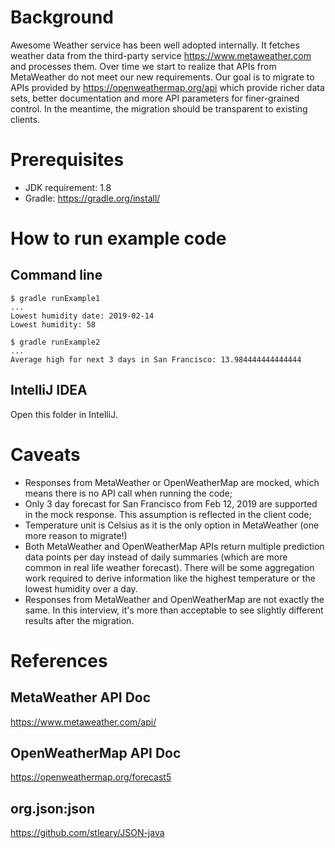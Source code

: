 # Background
Awesome Weather service has been well adopted internally. It fetches weather data from the third-party service https://www.metaweather.com and processes them. Over time we start to realize that APIs from MetaWeather do not meet our new requirements. Our goal is to migrate to APIs provided by https://openweathermap.org/api which provide richer data sets, better documentation and more API parameters for finer-grained control. In the meantime, the migration should be transparent to existing clients. 

# Prerequisites
* JDK requirement: 1.8
* Gradle: https://gradle.org/install/

# How to run example code
## Command line
```
$ gradle runExample1
...
Lowest humidity date: 2019-02-14
Lowest humidity: 58

$ gradle runExample2
...
Average high for next 3 days in San Francisco: 13.984444444444444
```

## IntelliJ IDEA
Open this folder in IntelliJ.

# Caveats
* Responses from MetaWeather or OpenWeatherMap are mocked, which means there is no API call when running the code;
* Only 3 day forecast for San Francisco from Feb 12, 2019 are supported in the mock response. This assumption is reflected in the client code;
* Temperature unit is Celsius as it is the only option in MetaWeather (one more reason to migrate!)
* Both MetaWeather and OpenWeatherMap APIs return multiple prediction data points per day instead of daily summaries
  (which are more common in real life weather forecast). There will be some aggregation work required to derive information like the highest temperature or the lowest humidity over a day.
* Responses from MetaWeather and OpenWeatherMap are not exactly the same. In this interview, it's more than acceptable to see slightly different results after the migration.

# References
## MetaWeather API Doc
https://www.metaweather.com/api/

## OpenWeatherMap API Doc
https://openweathermap.org/forecast5

## org.json:json
https://github.com/stleary/JSON-java
